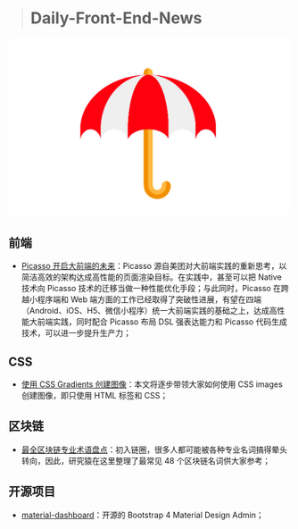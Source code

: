 
> # Daily-Front-End-News

[![cover][img]][link]

[img]: https://github.com/fengshangwuqi/Daily-Front-End-News/blob/master/history/2018/06/27/gradients.jpg "gradients"
[link]: https://css-tricks.com/drawing-images-with-css-gradients/

## 前端

- [Picasso 开启大前端的未来](https://tech.meituan.com/picasso_the_future.html)：Picasso 源自美团对大前端实践的重新思考，以简洁高效的架构达成高性能的页面渲染目标。在实践中，甚至可以把 Native 技术向 Picasso 技术的迁移当做一种性能优化手段；与此同时，Picasso 在跨越小程序端和 Web 端方面的工作已经取得了突破性进展，有望在四端（Android、iOS、H5、微信小程序）统一大前端实践的基础之上，达成高性能大前端实践，同时配合 Picasso 布局 DSL 强表达能力和 Picasso 代码生成技术，可以进一步提升生产力；

## CSS

- [使用 CSS Gradients 创建图像](https://css-tricks.com/drawing-images-with-css-gradients/)：本文将逐步带领大家如何使用 CSS images 创建图像，即只使用 HTML 标签和 CSS；

## 区块链

- [最全区块链专业术语盘点](http://blockchain.51cto.com/art/201806/576700.htm)：初入链圈，很多人都可能被各种专业名词搞得晕头转向，因此，研究猿在这里整理了最常见 48 个区块链名词供大家参考；

## 开源项目

- [material-dashboard](https://github.com/creativetimofficial/material-dashboard)：开源的 Bootstrap 4 Material Design Admin；
